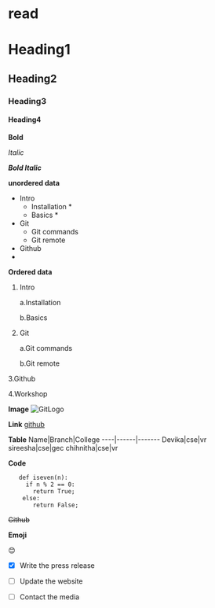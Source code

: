 # read

# Heading1

## Heading2

### Heading3

#### Heading4

**Bold**

*Italic*

***Bold Italic***

**unordered data**
- Intro
   * Installation *
   * Basics *
- Git
   - Git commands
   - Git remote
- Github
- 
**Ordered data**
1. Intro

    a.Installation
    
    b.Basics
        
2. Git

     a.Git commands
     
     b.Git remote
     
3.Github

4.Workshop

**Image**
![GitLogo](https://cdn.vox-cdn.com/thumbor/ZlgJZZHewoP4X9oOp9v9WiWi7yc=/1400x1050/filters:format(jpeg)/cdn.vox-cdn.com/uploads/chorus_asset/file/16213725/git.jpg)

**Link**
[github](https://github.com/)

**Table**
Name|Branch|College
----|------|-------
Devika|cse|vr
sireesha|cse|gec
chihnitha|cse|vr

**Code**

~~~
   def iseven(n):
     if n % 2 == 0:
       return True;
    else:
       return False;
~~~

  ~~Github~~

**Emoji**

 :blush:

- [x] Write the press release
- [ ] Update the website
- [ ] Contact the media
     
